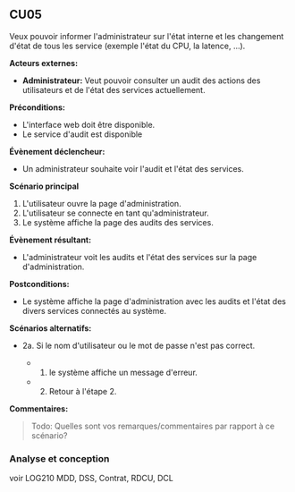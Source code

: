 ## **CU05**
Veux pouvoir informer l'administrateur sur l'état interne et les changement d'état de tous les service (exemple l'état du CPU, la latence, ...).

**Acteurs externes:**

- **Administrateur:** Veut pouvoir consulter un audit des actions des utilisateurs et de l'état des services actuellement.

**Préconditions:**

- L'interface web doit être disponible.
- Le service d'audit est disponible

**Évènement déclencheur:**

- Un administrateur souhaite voir l'audit et l'état des services.

**Scénario principal**

1. L'utilisateur ouvre la page d'administration.
2. L'utilisateur se connecte en tant qu'administrateur.
3. Le système affiche la page des audits des services.

**Évènement résultant:**

- L'administrateur voit les audits et l'état des services sur la page d'administration.

**Postconditions:**

- Le système affiche la page d'administration avec les audits et l'état des divers services connectés au système.

**Scénarios alternatifs:**

- 2a. Si le nom d'utilisateur ou le mot de passe n'est pas correct.

  - 1. le système affiche un message d'erreur.
  - 2. Retour à l'étape 2.

**Commentaires:**
> Todo: Quelles sont vos remarques/commentaires par rapport à ce scénario?


### Analyse et conception
voir LOG210
MDD, DSS, Contrat, RDCU, DCL

